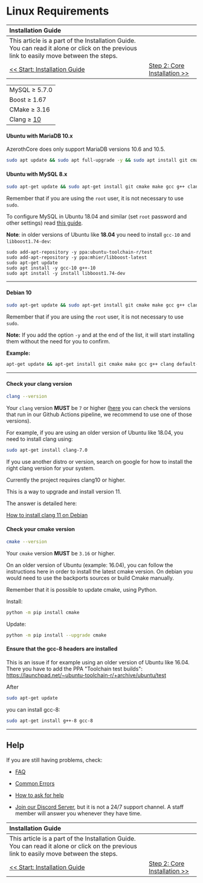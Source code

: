 # Linux Requirements

| Installation Guide | |
| :- | :- |
| This article is a part of the Installation Guide. You can read it alone or click on the previous link to easily move between the steps. |
| [<< Start: Installation Guide](installation.md) | [Step 2: Core Installation >>](core-installation.md) |

| |
| :- |
| MySQL ≥ 5.7.0 |
| Boost ≥ 1.67 |
| CMake ≥ 3.16 |
| Clang ≥ [10](https://github.com/azerothcore/azerothcore-wotlk/actions?query=workflow%3Acore-build) |

#### Ubuntu with MariaDB 10.x

AzerothCore does only support MariaDB versions 10.6 and 10.5.

```sh
sudo apt update && sudo apt full-upgrade -y && sudo apt install git cmake make gcc g++ clang libssl-dev libbz2-dev libreadline-dev libncurses-dev libboost-all-dev mariadb-server mariadb-client libmariadb-dev libmariadbclient-dev libmariadb-dev-compat
```

#### Ubuntu with MySQL 8.x

```sh
sudo apt-get update && sudo apt-get install git cmake make gcc g++ clang libmysqlclient-dev libssl-dev libbz2-dev libreadline-dev libncurses-dev mysql-server libboost-all-dev
```

Remember that if you are using the `root` user, it is not necessary to use `sudo`.

To configure MySQL in Ubuntu 18.04 and similar (set `root` password and other settings) read [this guide](https://www.digitalocean.com/community/tutorials/how-to-install-mysql-on-ubuntu-18-04).

**Note**: in older versions of Ubuntu like **18.04** you need to install `gcc-10` and `libboost1.74-dev`:

```
sudo add-apt-repository -y ppa:ubuntu-toolchain-r/test
sudo add-apt-repository -y ppa:mhier/libboost-latest
sudo apt-get update
sudo apt install -y gcc-10 g++-10
sudo apt install -y install libboost1.74-dev
```

--- 

#### Debian 10

```sh
sudo apt-get update && sudo apt-get install git cmake make gcc g++ clang default-libmysqlclient-dev libssl-dev libbz2-dev libreadline-dev libncurses-dev mariadb-server libboost-all-dev
```

Remember that if you are using the `root` user, it is not necessary to use `sudo`.

**Note:** If you add the option `-y` and at the end of the list, it will start installing them without the need for you to confirm.

**Example:**

```sh
apt-get update && apt-get install git cmake make gcc g++ clang default-libmysqlclient-dev libssl-dev libbz2-dev libreadline-dev libncurses-dev mariadb-server libboost-all-dev -y
```

--- 

#### Check your clang version

```sh
clang --version
```

Your `clang` version **MUST** be `7` or higher ([here](https://github.com/azerothcore/azerothcore-wotlk/actions?query=workflow%3Acore-build) you can check the versions that run in our Github Actions pipeline, we recommend to use one of those versions).

For example, if you are using an older version of Ubuntu like 18.04, you need to install clang using:

```sh
sudo apt-get install clang-7.0
```

If you use another distro or version, search on google for how to install the right clang version for your system.

Currently the project requires clang10 or higher.

This is a way to upgrade and install version 11.

The answer is detailed here:

[How to install clang 11 on Debian](https://stackoverflow.com/questions/66223241/how-to-install-clang-11-on-debian)

#### Check your cmake version

```sh
cmake --version
```

Your `cmake` version **MUST** be `3.16` or higher.

On an older version of Ubuntu (example: 16.04), you can follow the instructions here in order to install the latest cmake version. On debian you would need to use the backports sources or build Cmake manually.

Remember that it is possible to update cmake, using Python.

Install:

```sh
python -m pip install cmake
```

Update:

```sh
python -m pip install --upgrade cmake
```

#### Ensure that the gcc-8 headers are installed

This is an issue if for example using an older version of Ubuntu like 16.04. There you have to add the PPA "Toolchain test builds":
https://launchpad.net/~ubuntu-toolchain-r/+archive/ubuntu/test

After

```sh
sudo apt-get update
```

you can install gcc-8: 

```sh
sudo apt-get install g++-8 gcc-8
```

---

## Help

If you are still having problems, check:

* [FAQ](faq.md)

* [Common Errors](common-errors.md)

* [How to ask for help](how-to-ask-for-help.md)

* [Join our Discord Server](https://discord.gg/gkt4y2x), but it is not a 24/7 support channel. A staff member will answer you whenever they have time.

| Installation Guide | |
| :- | :- |
| This article is a part of the Installation Guide. You can read it alone or click on the previous link to easily move between the steps. |
| [<< Start: Installation Guide](installation.md) | [Step 2: Core Installation >>](core-installation.md) |
